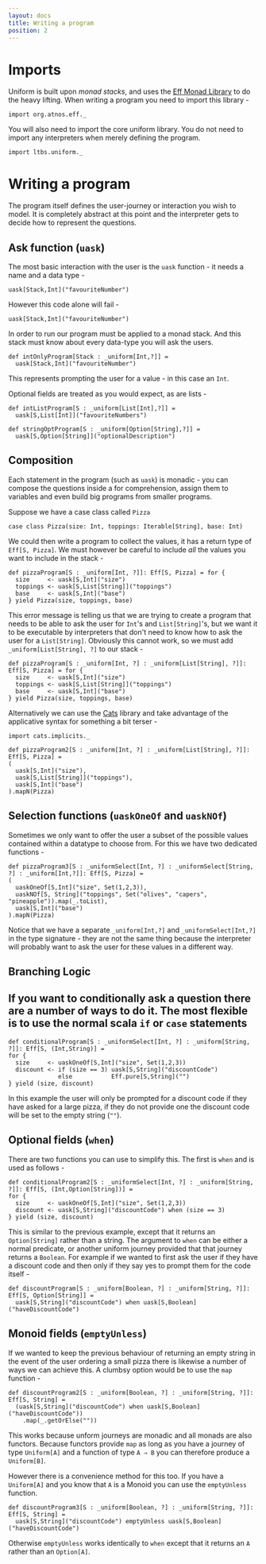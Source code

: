 ```yaml
---
layout: docs
title: Writing a program
position: 2
---
```


# Imports 

Uniform is built upon *monad stacks*, and uses the [Eff Monad
Library](https://github.com/atnos-org/eff) to do the heavy
lifting. When writing a program you need to import this library -

```tut:silent
import org.atnos.eff._
```

You will also need to import the core uniform library. You do not need
to import any interpreters when merely defining the program.

```tut:silent
import ltbs.uniform._
```

# Writing a program

The program itself defines the user-journey or interaction you wish to
model. It is completely abstract at this point and the interpreter
gets to decide how to represent the questions.

## Ask function (`uask`)

The most basic interaction with the user is the `uask` function - it
needs a name and a data type - 

```
uask[Stack,Int]("favouriteNumber")
```

However this code alone will fail -

```tut:fail
uask[Stack,Int]("favouriteNumber")
```

In order to run our program must be
applied to a monad stack. And this
stack must know about every data-type you will ask the users. 

```tut:silent
def intOnlyProgram[Stack : _uniform[Int,?]] = 
  uask[Stack,Int]("favouriteNumber")
```

This represents prompting the user for a value - in this case an
`Int`. 

Optional fields are treated as you would expect, as are lists - 

```tut:silent
def intListProgram[S : _uniform[List[Int],?]] = 
  uask[S,List[Int]]("favouriteNumbers")

def stringOptProgram[S : _uniform[Option[String],?]] = 
  uask[S,Option[String]]("optionalDescription")
```

## Composition

Each statement in the program (such as `uask`) is monadic - you can
compose the questions inside a for comprehension, assign them to
variables and even build big programs from smaller programs.

Suppose we have a case class called `Pizza`

```tut:silent
case class Pizza(size: Int, toppings: Iterable[String], base: Int)
```

We could then write a program to collect the values, it has a return
type of `Eff[S, Pizza]`. We must however be careful to include *all*
the values you want to include in the stack - 

```tut:fail
def pizzaProgram[S : _uniform[Int, ?]]: Eff[S, Pizza] = for {
  size     <- uask[S,Int]("size")
  toppings <- uask[S,List[String]]("toppings")
  base     <- uask[S,Int]("base")
} yield Pizza(size, toppings, base)
```

This error message is telling us that we are trying to create a
program that needs to be able to ask the user for `Int`'s and
`List[String]`'s, but we want it to be executable by interpreters that
don't need to know how to ask the user for a `List[String]`. Obviously
this cannot work, so we must add `_uniform[List[String], ?]` to our
stack -

```tut:silent
def pizzaProgram[S : _uniform[Int, ?] : _uniform[List[String], ?]]: Eff[S, Pizza] = for {
  size     <- uask[S,Int]("size")
  toppings <- uask[S,List[String]]("toppings")
  base     <- uask[S,Int]("base")
} yield Pizza(size, toppings, base)
```

Alternatively we can use the [Cats](https://typelevel.org/cats/)
library and take advantage of the applicative syntax for something a
bit terser -

```tut:silent
import cats.implicits._

def pizzaProgram2[S : _uniform[Int, ?] : _uniform[List[String], ?]]: Eff[S, Pizza] = 
(
  uask[S,Int]("size"), 
  uask[S,List[String]]("toppings"),
  uask[S,Int]("base")
).mapN(Pizza)
```

## Selection functions (`uaskOneOf` and `uaskNOf`)

Sometimes we only want to offer the user a subset of the possible
values contained within a datatype to choose from. For this we have
two dedicated functions -

```tut:silent
def pizzaProgram3[S : _uniformSelect[Int, ?] : _uniformSelect[String, ?] : _uniform[Int,?]]: Eff[S, Pizza] = 
(
  uaskOneOf[S,Int]("size", Set(1,2,3)), 
  uaskNOf[S, String]("toppings", Set("olives", "capers", "pineapple")).map(_.toList),
  uask[S,Int]("base")
).mapN(Pizza)
```

Notice that we have a separate `_uniform[Int,?]` and
`_uniformSelect[Int,?]` in the type signature - they are not the same 
thing because the interpreter will probably want to ask the user for
these values in a different way.

## Branching Logic

If you want to conditionally ask a question there are a number of ways
to do it. The most flexible is to use the normal scala `if` or `case`
statements
-

```tut:silent
def conditionalProgram[S : _uniformSelect[Int, ?] : _uniform[String, ?]]: Eff[S, (Int,String)] =
for {
  size     <- uaskOneOf[S,Int]("size", Set(1,2,3))
  discount <- if (size == 3) uask[S,String]("discountCode")
              else           Eff.pure[S,String]("")
} yield (size, discount)
```

In this example the user will only be prompted for a discount code if
they have asked for a large pizza, if they do not provide one the
discount code will be set to the empty string (`""`).

## Optional fields (`when`)

There are two functions you can use to simplify this. The first is
`when` and is used as follows -

```tut
def conditionalProgram2[S : _uniformSelect[Int, ?] : _uniform[String, ?]]: Eff[S, (Int,Option[String])] =
for {
  size     <- uaskOneOf[S,Int]("size", Set(1,2,3))
  discount <- uask[S,String]("discountCode") when (size == 3)
} yield (size, discount)
```

This is similar to the previous example, except that it returns an
`Option[String]` rather than a string. The argument to `when` can be
either a normal predicate, or another uniform journey provided that that
journey returns a `Boolean`. For example if we wanted to first ask the
user if they have a discount code and then only if they say yes to
prompt them for the code itself -

```tut
def discountProgram[S : _uniform[Boolean, ?] : _uniform[String, ?]]: Eff[S, Option[String]] =
  uask[S,String]("discountCode") when uask[S,Boolean]("haveDiscountCode")
```

## Monoid fields (`emptyUnless`)

If we wanted to keep the previous behaviour of returning an empty
string in the event of the user ordering a small pizza there is
likewise a number of ways we can achieve this. A clumbsy option would be to use
the `map` function -

```
def discountProgram2[S : _uniform[Boolean, ?] : _uniform[String, ?]]: Eff[S, String] =
  (uask[S,String]("discountCode") when uask[S,Boolean]("haveDiscountCode"))
    .map(_.getOrElse(""))
```

This works because unform journeys are monadic and all monads are also
functors. Because functors provide `map` as long as you have a
journey of type `Uniform[A]` and a function of type `A ⇒ B` you can
therefore produce a `Uniform[B]`.

However there is a convenience method for this too. If you have a
`Uniform[A]` and you know that `A` is a Monoid you can use the
`emptyUnless` function.

```tut
def discountProgram3[S : _uniform[Boolean, ?] : _uniform[String, ?]]: Eff[S, String] =
  uask[S,String]("discountCode") emptyUnless uask[S,Boolean]("haveDiscountCode")
```

Otherwise `emptyUnless` works identically to `when` except that it
returns an `A` rather than an `Option[A]`.

